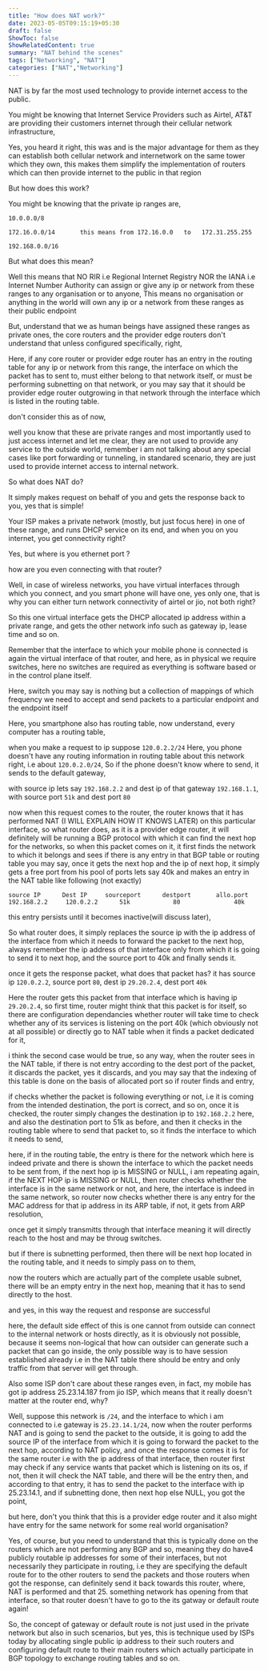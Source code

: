 ```yaml
---
title: "How does NAT work?"
date: 2023-05-05T09:15:19+05:30
draft: false
ShowToc: false
ShowRelatedContent: true
summary: "NAT behind the scenes"
tags: ["Networking", "NAT"]
categories: ["NAT","Networking"]
---
```


NAT is by far the most used technology to provide internet access to the public.

You might be knowing that Internet Service Providers such as Airtel, AT&T are providing their customers internet through their cellular network
infrastructure,

Yes, you heard it right, this was and is the major advantage for them as they can establish both cellular network and internetwork on the same
tower which they own, this makes them simplify the implementation of routers which can then provide internet to the public in that region

But how does this work?

You might be knowing that the private ip ranges are,

```shell
10.0.0.0/8

172.16.0.0/14       this means from 172.16.0.0   to   172.31.255.255

192.168.0.0/16
```

But what does this mean?

Well this means that NO RIR i.e Regional Internet Registry NOR the IANA i.e Internet Number Authority can assign or give any ip or network from
these ranges to any organisation or to anyone,
This means no organisation or anything in the world will own any ip or a network from these ranges as their public endpoint

But, understand that we as human beings have assigned these ranges as private ones, the core routers and the provider edge routers
don't understand that unless configured specifically, right,

Here, if any core router or provider edge router has an entry in the routing table for any ip or network from this range,
the interface on which the packet has to sent to, must either belong to that network itself, or must be performing subnetting on that network,
or you may say that it should be provider edge router outgrowing in that network through the interface which is listed in the routing table.

don't consider this as of now,

well you know that these are private ranges and most importantly used to just access internet and let me clear,
they are not used to provide any service to the outside world, remember i am not talking about any special cases like port forwarding or tunneling,
in standared scenario, they are just used to provide internet access to internal network.

So what does NAT do?

It simply makes request on behalf of you and gets the response back to you, yes that is simple!

Your ISP makes a private network (mostly, but just focus here) in one of these range, and runs DHCP service on its end,
and when you on you internet, you get connectivity right?

Yes, but where is you ethernet port ?

how are you even connecting with that router?

Well, in case of wireless networks, you have virtual interfaces through which you connect, and you smart phone will have one, yes only one,
that is why you can either turn network connectivity of airtel or jio, not both right?

So this one virtual interface gets the DHCP allocated ip address within a private range, and gets the other network info such as gateway ip,
lease time and so on.

Remember that the interface to which your mobile phone is connected is again the virtual interface of that router,
and here, as in physical we require switches, here no switches are required as everything is software based or in the control plane itself.

Here, switch you may say is nothing but a collection of mappings of which frequency we need to accept and send packets to a particular endpoint
and the endpoint itself

Here, you smartphone also has routing table, now understand, every computer has a routing table,

when you make a request to ip suppose `120.0.2.2/24`
Here, you phone doesn't have any routing information in routing table about this network right, i.e about `120.0.2.0/24`,
So if the phone doesn't know where to send, it sends to the default gateway,

with source ip lets say `192.168.2.2` and dest ip of that gateway `192.168.1.1`,
with source port `51k` and dest port `80`

now when this request comes to the router, the router knows that it has performed NAT (I WILL EXPLAIN HOW IT KNOWS LATER)
on this particular interface, so what router does, as it is a provider edge router, it will definitely will be running a BGP protocol
with which it can find the next hop for the networks,
so when this packet comes on it, it first finds the network to which it belongs and sees if there is any entry in that BGP table or routing table
you may say,
once it gets the next hop and the ip of next hop,
it simply gets a free port from his pool of ports lets say 40k and makes an entry in the NAT table like following (not exactly)

```shell
source IP      Dest IP     sourceport      destport       allo.port
192.168.2.2     120.0.2.2      51k            80               40k
```

this entry persists until it becomes inactive(will discuss later),

So what router does, it simply replaces the source ip with the ip address of the interface from which it needs to forward the packet to the
next hop, always remember the ip address of that interface only from which it is going to send it to next hop,
and the source port to 40k and finally sends it.

once it gets the response packet, what does that packet has?
it has source ip `120.0.2.2`, source port `80`,
dest ip `29.20.2.4`, dest port `40k`

Here the router gets this packet from that interface which is having ip `29.20.2.4`,
so first time, router might think that this packet is for itself, so there are configuration dependancies whether router will take time to check
whether any of its services is listening on the port 40k (which obviously not at all possible) or directly go to NAT table when it finds a packet
dedicated for it,

i think the second case would be true, so any way, when the router sees in the NAT table, if there is not entry according to the dest port of
the packet, it discards the packet, yes it discards, and you may say that the indexing of this table is done on the basis of allocated port
so if router finds and entry,

if checks whether the packet is following everything or not, i.e it is coming from the intended destination, the port is correct,
and so on, once it is checked, the router simply changes the destination ip to `192.168.2.2` here, and also the destination port to 51k as before,
and then it checks in the routing table where to send that packet to, so it finds the interface to which it needs to send,

here, if in the routing table, the entry is there for the network which here is indeed private and there is shown the interface to which the packet
needs to be sent from, if the next hop ip is MISSING or NULL, i am repeating again, if the NEXT HOP ip is MISSING or NULL, then router checks whether
the interface is in the same network or not, and here, the interface is indeed in the same network, so router now checks whether there is any
entry for the MAC address for that ip address in its ARP table, if not, it gets from ARP resolution,

once get it simply transmitts through that interface meaning it will directly reach to the host and may be throug switches.

but if there is subnetting performed, then there will be next hop located in the routing table, and it needs to simply pass on to them,

now the routers which are actually part of the complete usable subnet, there will be an empty entry in the next hop, meaning that it has to send
directly to the host.

and yes, in this way the request and response are successful

here, the default side effect of this is one cannot from outside can connect to the internal network or hosts directly, as it is obviously not
possible, because it seems non-logical that how can outsider can generate such a packet that can go inside, the only possible way is to have
session established already i.e in the NAT table there should be entry and only traffic from that server will get through.

Also some ISP don't care about these ranges even,
in fact, my mobile has got ip address 25.23.14.187 from jio ISP, which means that it really doesn't matter at the router end, why?

Well, suppose this network is `/24`,
and the interface to which i am connected to i.e gateway is `25.23.14.1/24`,
now when the router performs NAT and is going to send the packet to the outside, it is going to add the source IP of the interface from which
it is going to forward the packet to the next hop, according to NAT policy, and once the response comes it is for the same router i.e
with the ip address of that interface, then router first may check if any service wants that packet which is listening on its os,
if not, then it will check the NAT table, and there will be the entry then, and according to that entry, it has to send the packet to the interface
with ip 25.23.14.1, and if subnetting done, then next hop else NULL, you got the point,

but here, don't you think that this is a provider edge router and it also might have entry for the same network for some real world organisation?

Yes, of course, but you need to understand that this is typically done on the routers which are not performing any BGP and so,
meaning they do have4 publicly routable ip addresses for some of their interfaces, but not necessarily they participate in routing,
i.e they are specifying the default route for to the other routers to send the packets and those routers when got the response, can definitely send
it back towards this router, where, NAT is performed and that 25. something network has opening from that interface, so that router doesn't have
to go to the its gatway or default route again!

So, the concept of gateway or default route is not just used in the private network but also in such scenarios,
but yes, this is technique used by ISPs today by allocating single public ip address to their such routers and configuring default route to
their main routers which actually participate in BGP topology to exchange routing tables and so on.
